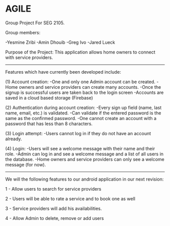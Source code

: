 # AGILE
Group Project For SEG 2105.

Group members:

-Yesmine Zribi
-Amin Dhouib
-Greg Ivo
-Jared Lueck

Purpose of the Project: This application allows home owners to connect with service providers.

****************************************************************************************

Features which have currently been developed include: 

(1) Account creation: 
-One and only one Admin account can be created. 
-Home owners and service providers can create many accounts.
-Once the signup is successful users are taken back to the login screen
-Accounts are saved in a cloud based storage (Firebase)

(2) Authentication during account creation: 
-Every sign up field (name, last name, email, etc.) is validated. 
-Can validate if the entered password is the same as the confirmed password.
-One cannot create an account with a password that has less than 8 characters. 

(3) Login attempt:
-Users cannot log in if they do not have an account already. 

(4) Login:
-Users will see a welcome message with their name and their role. 
-Admin can log in and see a welcome message and a list of all users in the database.
-Home owners and service providers can only see a welcome message (for now).

****************************************************************************************

We will the following features to our android application in our next revision:

1 - Allow users to search for service providers

2 - Users will be able to rate a service and to book one as well

3 - Service providers will add his availabilities. 

4 - Allow Admin to delete, remove or add users
